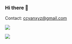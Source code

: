 ### Hi there 👋
  
Contact: ccyanxyz@gmail.com

![](https://github-readme-stats.vercel.app/api?username=ccyanxyz&count_private=true)
<!-- ![Lang](https://github-readme-stats.vercel.app/api/top-langs/?username=ccyanxyz&hide=ipynb,jupyter,html,css&layout=compact) -->
![](https://github-readme-stats.vercel.app/api/wakatime?username=ccyanxyz)


<!--
**ccyanxyz/ccyanxyz** is a ✨ _special_ ✨ repository because its `README.md` (this file) appears on your GitHub profile.

Here are some ideas to get you started:

- 🔭 I’m currently working on ...
- 🌱 I’m currently learning ...
- 👯 I’m looking to collaborate on ...
- 🤔 I’m looking for help with ...
- 💬 Ask me about ...
- 📫 How to reach me: ...
- 😄 Pronouns: ...
- ⚡ Fun fact: ...
-->
